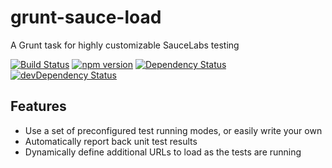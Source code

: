 grunt-sauce-load
================

A Grunt task for highly customizable SauceLabs testing

[![Build Status](https://secure.travis-ci.org/Nycto/grunt-sauce-load.png?branch=master)](http://travis-ci.org/Nycto/grunt-sauce-load)
[![npm version](https://badge.fury.io/js/grunt-sauce-load.svg)](https://www.npmjs.com/package/grunt-sauce-load)
[![Dependency Status](https://david-dm.org/Nycto/grunt-sauce-load.png)](https://david-dm.org/Nycto/grunt-sauce-load)
[![devDependency Status](https://david-dm.org/Nycto/grunt-sauce-load/dev-status.png)](https://david-dm.org/Nycto/grunt-sauce-load#info=devDependencies)

Features
--------

* Use a set of preconfigured test running modes, or easily write your own
* Automatically report back unit test results
* Dynamically define additional URLs to load as the tests are running

